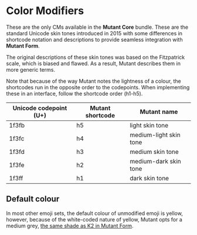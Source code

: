 # Color Modifiers

These are the only CMs available in the **Mutant Core** bundle. These are the standard Unicode skin tones introduced in 2015 with some differences in shortcode notation and descriptions to provide seamless integration with **Mutant Form**.

The original descriptions of these skin tones was based on the Fitzpatrick scale, which is biased and flawed. As a result, Mutant describes them in more generic terms.

Note that because of the way Mutant notes the lightness of a colour, the shortcodes run in the opposite order to the codepoints. When implementing these in an interface, follow the shortcode order (h1-h5).

| Unicode codepoint (U+) | Mutant shortcode | Mutant name |
| ---- | ---- | ---- |
| 1f3fb | h5 | light skin tone |
| 1f3fc | h4 | medium-light skin tone |
| 1f3fd | h3 | medium skin tone |
| 1f3fe | h2 | medium-dark skin tone |
| 1f3ff | h1 | dark skin tone |


## Default colour
In most other emoji sets, the default colour of unmodified emoji is yellow, however, because of the white-coded nature of yellow, Mutant opts for a medium grey, [the same shade as K2 in Mutant Form](../form/cm.md).

